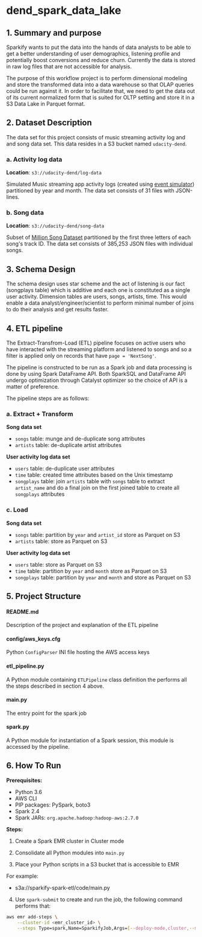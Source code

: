 # dend_spark_data_lake

## 1. Summary and purpose

Sparkify wants to put the data into the hands of data analysts to be able to get a better understanding of user demographics, listening profile and potentially boost conversions and reduce churn. Currently the data is stored in raw log files that are not accessible for analysis.

The purpose of this workflow project is to perform dimensional modeling and store the transformed data into a data warehouse so that OLAP queries could be run against it. In order to facilitate that, we need to get the data out of its current normalized form that is suited for OLTP setting and store it in a S3 Data Lake in Parquet format.


## 2. Dataset Description

The data set for this project consists of music streaming activity log and and song data set. This data resides in a S3 bucket named `udacity-dend`.

### a. Activity log data

**Location**: `s3://udacity-dend/log-data`

Simulated Music streaming app activity logs (created using [event simulator](https://github.com/Interana/eventsim)) partitioned by year and month. The data set consists of 31 files with JSON-lines.

### b. Song data

**Location**: `s3://udacity-dend/song-data`

Subset of [Million Song Dataset](https://labrosa.ee.columbia.edu/millionsong/) partitioned by the first three letters of each song's track ID. The data set consists of 385,253 JSON files with individual songs.



## 3. Schema Design

The schema design uses star scheme and the act of listening is our fact (songplays table) which is additive and each one is constituted as a single user activity. Dimension tables are users, songs, artists, time. This would enable a data analyst/engineer/scientist to perform minimal number of joins to do their analysis and get results faster.


## 4. ETL pipeline

The Extract-Transfrom-Load (ETL) pipeline focuses on active users who have interacted with the streaming platform and listened to songs and so a filter is applied only on records that have `page = 'NextSong'`.

The pipeline is constructed to be run as a Spark job and data processing is done by using Spark DataFrame API. Both SparkSQL and DataFrame API undergo optimization through Catalyst optimizer so the choice of API is a matter of preference.

The pipeline steps are as follows:

### a. Extract + Transform

**Song data set**

* `songs` table: munge and de-duplicate song attributes
* `artists` table: de-duplicate artist attributes

**User activity log data set**

* `users` table: de-duplicate user attributes
* `time` table: created time attributes based on the Unix timestamp
* `songplays` table: join `artists` table with `songs` table to extract `artist_name` and do a final join on the first joined table to create all `songplays` attributes

### c. Load

**Song data set**

* `songs` table: partition by `year` and `artist_id` store as Parquet on S3
* `artists` table: store as Parquet on S3

**User activity log data set**

* `users` table: store as Parquet on S3
* `time` table: partition by `year` and `month` store as Parquet on S3
* `songplays` table: partition by `year` and `month` and store as Parquet on S3


## 5. Project Structure
#### README.md

Description of the project and explanation of the ETL pipeline

#### config/aws_keys.cfg

Python `ConfigParser` INI file hosting the AWS access keys

#### etl_pipeline.py

A Python module containing `ETLPipeline` class definition the performs all the steps described in section 4 above.

#### main.py

The entry point for the spark job

#### spark.py

A Python module for instantiation of a Spark session, this module is accessed by the pipeline.

## 6. How To Run

**Prerequisites:**

* Python 3.6
* AWS CLI
* PIP packages: PySpark, boto3
* Spark 2.4
* Spark JARs: `org.apache.hadoop:hadoop-aws:2.7.0`

**Steps:**

1. Create a Spark EMR cluster in Cluster mode

2. Consolidate all Python modules into `main.py`

3. Place your Python scripts in a S3 bucket that is accessible to EMR

For example:
* s3a://sparkify-spark-etl/code/main.py

4. Use `spark-submit` to create and run the job, the following command performs that:

```bash
aws emr add-steps \
    --cluster-id <emr_cluster_id> \
    --steps Type=spark,Name=SparkifyJob,Args=[--deploy-mode,cluster,--master,yarn,--conf,spark.yarn.submit.waitAppCompletion=false,s3a://sparkify-spark-etl/code/main.py],ActionOnFailure=CONTINUE
```
